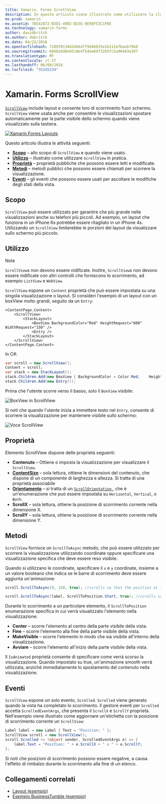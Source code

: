 ```yaml
---
title: Xamarin. Forms ScrollView
description: In questo articolo viene illustrato come utilizzare la classe ScrollView xamarin. Forms per presentare layout che non può essere contenuta in una sola schermata e ai quali è contenuto liberare spazio per la tastiera.
ms.prod: xamarin
ms.assetid: 7B542872-B3D1-49B3-B15E-0E98F53C1F6E
ms.technology: xamarin-forms
author: davidbritch
ms.author: dabritch
ms.date: 04/22/2016
ms.openlocfilehash: 72897013842d464ff9d46825e2b111efbaeb79b8
ms.sourcegitcommit: 66682dd8e93c0e4f5dee69f32b5fc5a96443e307
ms.translationtype: MT
ms.contentlocale: it-IT
ms.lasthandoff: 06/08/2018
ms.locfileid: "35245234"
---
```

# <a name="xamarinforms-scrollview"></a>Xamarin. Forms ScrollView

[`ScrollView`](https://developer.xamarin.com/api/type/Xamarin.Forms.ScrollView/) include layout e consente loro di scorrimento fuori schermo. `ScrollView` viene usata anche per consentire le visualizzazioni spostare automaticamente per la parte visibile dello schermo quando viene visualizzato sulla tastiera.

[![](scroll-view-images/layouts-sml.png "Xamarin.Forms Layouts")](scroll-view-images/layouts.png#lightbox "Xamarin.Forms Layouts")

Questo articolo illustra le attività seguenti:

- **[Scopo](#Purpose)**  &ndash; allo scopo di `ScrollView` e quando viene usato.
- **[Utilizzo](#Usage)**  &ndash; illustrato come utilizzare `ScrollView` in pratica.
- **[Proprietà](#Properties)**  &ndash; proprietà pubbliche che possono essere letti e modificate.
- **[Metodi](#Methods)**  &ndash; metodi pubblici che possono essere chiamati per scorrere la visualizzazione.
- **[Eventi](#Events)**  &ndash; gli eventi che possono essere usati per ascoltare le modifiche degli stati della vista.

## <a name="purpose"></a>Scopo

`ScrollView` può essere utilizzato per garantire che più grande nelle visualizzazioni anche su telefoni più piccoli. Ad esempio, un layout che funziona in un iPhone 6s potrebbe essere ritagliato in un iPhone 4s. Utilizzando un `ScrollView` limiterebbe le porzioni del layout da visualizzare sullo schermo più piccolo.

## <a name="usage"></a>Utilizzo

> [!NOTE]
> `ScrollView`s non devono essere nidificate. Inoltre, `ScrollView`s non devono essere nidificate con altri controlli che forniscono lo scorrimento, ad esempio `ListView` e `WebView`.

`ScrollView` espone un `Content` proprietà che può essere impostata su una singola visualizzazione o layout. Si consideri l'esempio di un layout con un boxView molto grandi, seguito da un `Entry`:

```xaml
<ContentPage.Content>
    <ScrollView>
        <StackLayout>
            <BoxView BackgroundColor="Red" HeightRequest="600" WidthRequest="150" />
            <Entry />
        </StackLayout>
    </ScrollView>
</ContentPage.Content>
```

In C#:

```csharp
var scroll = new ScrollView();
Content = scroll;
var stack = new StackLayout();
stack.Children.Add(new BoxView { BackgroundColor = Color.Red,    HeightRequest = 600, WidthRequest = 600 });
stack.Children.Add(new Entry());
```

Prima che l'utente scorre verso il basso, solo il `BoxView` visibile:

![](scroll-view-images/scroll-start.png "BoxView in ScrollView")

Si noti che quando l'utente inizia a immettere testo nel `Entry`, consente di scorrere la visualizzazione per mantenere visibile sullo schermo:

![](scroll-view-images/scroll-end.png "Voce ScrollView")

## <a name="properties"></a>Proprietà

Elemento ScrollView dispone delle proprietà seguenti:

- **Contenuto** &ndash; Ottiene o imposta la visualizzazione per visualizzare il `ScrollView`.
- **[ContentSize](https://developer.xamarin.com/api/type/Xamarin.Forms.Size/)**  &ndash; sola lettura, ottiene le dimensioni del contenuto, che dispone di un componente di larghezza e altezza. Si tratta di una proprietà associabile
- **[Orientamento](https://developer.xamarin.com/api/type/Xamarin.Forms.ScrollOrientation/)**  &ndash; si tratta di un [ `ScrollOrientation` ](https://developer.xamarin.com/api/type/Xamarin.Forms.ScrollOrientation/), che è un'enumerazione che può essere impostata su `Horizontal`, `Vertical`, o `Both`.
- **ScrollX** &ndash; sola lettura, ottiene la posizione di scorrimento corrente nella dimensione X.
- **ScrollY** &ndash; sola lettura, ottiene la posizione di scorrimento corrente nella dimensione Y.

## <a name="methods"></a>Metodi

`ScrollView` fornisce un `ScrollToAsync` metodo, che può essere utilizzato per scorrere la visualizzazione utilizzando coordinate oppure specificare una visualizzazione specifica che deve essere reso visibile.

Quando si utilizzano le coordinate, specificare il `x` e `y` coordinate, insieme a un valore booleano che indica se le barre di scorrimento deve essere aggiunta un'animazione:

```csharp
scroll.ScrollToAsync(0, 150, true); //scrolls so that the position at 150px from the top is visible

scroll.ScrollToAsync(label, ScrollToPosition.Start, true); //scrolls so that the label is at the start of the list
```

Durante lo scorrimento a un particolare elemento, il `ScrollToPosition` enumerazione specifica in cui verrà visualizzato l'elemento nella visualizzazione:

- **Center** &ndash; scorre l'elemento al centro della parte visibile della vista.
- **Fine** &ndash; scorre l'elemento alla fine della parte visibile della vista.
- **MakeVisible** &ndash; scorre l'elemento in modo che sia visibile all'interno della visualizzazione.
- **Avviare** &ndash; scorre l'elemento all'inizio della parte visibile della vista.

Il `IsAnimated` proprietà consente di specificare come verrà scorso la visualizzazione. Quando impostato su true, un'animazione smooth verrà utilizzata, anziché immediatamente lo spostamento del contenuto nella visualizzazione.

## <a name="events"></a>Eventi

`ScrollView` espone un solo evento, `Scrolled`. `Scrolled` viene generato quando la vista ha completato lo scorrimento. Il gestore eventi per `Scrolled` accetta `ScrolledEventArgs`, che presenta il `ScrollX` e `ScrollY` proprietà. Nell'esempio viene illustrato come aggiornare un'etichetta con la posizione di scorrimento corrente un `ScrollView`:

```csharp
Label label = new Label { Text = "Position: " };
ScrollView scroll = new ScrollView();
scroll.Scrolled += (object sender, ScrolledEventArgs e) => {
    label.Text = "Position: " + e.ScrollX + " x " + e.ScrollY;
};
```

Si noti che posizioni di scorrimento possono essere negative, a causa l'effetto di rimbalzo durante lo scorrimento alla fine di un elenco.


## <a name="related-links"></a>Collegamenti correlati

- [Layout (esempio)](https://developer.xamarin.com/samples/xamarin-forms/UserInterface/Layout/)
- [Esempio BusinessTumble (esempio)](https://developer.xamarin.com/samples/xamarin-forms/UserInterface/BusinessTumble/)
